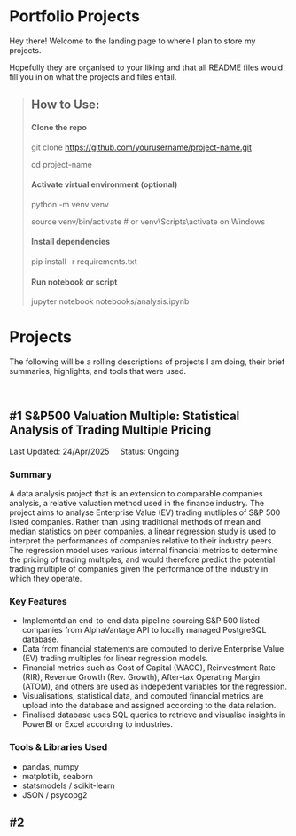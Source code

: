 # Portfolio Projects

Hey there! Welcome to the landing page to where I plan to store my projects. 

Hopefully they are organised to your liking and that all README files would fill you in on what the projects and files entail.

>## How to Use:
>#### Clone the repo
>
>git clone https://github.com/yourusername/project-name.git
>
>cd project-name
>
>
>#### Activate virtual environment (optional)
>
>python -m venv venv
>
>source venv/bin/activate  # or venv\Scripts\activate on Windows
>
>
>#### Install dependencies
>
>pip install -r requirements.txt
>
>
>#### Run notebook or script
>
>jupyter notebook notebooks/analysis.ipynb


# Projects

The following will be a rolling descriptions of projects I am doing, their brief summaries, highlights, and tools that were used. 

<br>

## #1 S&P500 Valuation Multiple: Statistical Analysis of Trading Multiple Pricing 

Last Updated: 24/Apr/2025 &nbsp; &nbsp; Status: Ongoing

### Summary
A data analysis project that is an extension to comparable companies analysis, a relative valuation method used in the finance industry. The project aims to analyse Enterprise Value (EV) trading mutliples of S&P 500 listed companies. Rather than using traditional methods of mean and median statistics on peer companies, a linear regression study is used to interpret the performances of companies relative to their industry peers. The regression model uses various internal financial metrics to determine the pricing of trading multiples, and would therefore predict the potential trading multiple of companies given the performance of the industry in which they operate.

### Key Features

- Implementd an end-to-end data pipeline sourcing S&P 500 listed companies from AlphaVantage API to locally managed PostgreSQL database.
- Data from financial statements are computed to derive Enterprise Value (EV) trading multiples for linear regression models.
- Financial metrics such as Cost of Capital (WACC), Reinvestment Rate (RIR), Revenue Growth (Rev. Growth), After-tax Operating Margin (ATOM), and others are used as indepedent variables for the regression.
- Visualisations, statistical data, and computed financial metrics are upload into the database and assigned according to the data relation.
- Finalised database uses SQL queries to retrieve and visualise insights in PowerBI or Excel according to industries.

### Tools & Libraries Used
- pandas, numpy
- matplotlib, seaborn
- statsmodels / scikit-learn
- JSON / psycopg2

## #2
